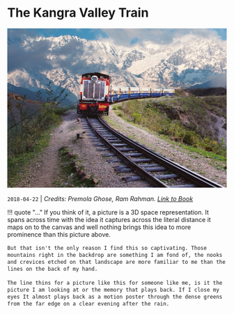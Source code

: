 # The Kangra Valley Train

![Kangra Valley Train](../img/the_kangra_valley_train.jpg "Kangra Valley Train")

`2018-04-22` | _Credits: Premola Ghose, Ram Rahman. [Link to Book](https://www.amazon.in/dp/9385285416)_

!!! quote "..."
    If you think of it, a picture is a 3D space representation. It spans across time with the idea it captures across the literal distance it maps on to the canvas and well nothing brings this idea to more prominence than this picture above.

    But that isn't the only reason I find this so captivating. Those mountains right in the backdrop are something I am fond of, the nooks and crevices etched on that landscape are more familiar to me than the lines on the back of my hand.

    The line thins for a picture like this for someone like me, is it the picture I am looking at or the memory that plays back. If I close my eyes It almost plays back as a motion poster through the dense greens from the far edge on a clear evening after the rain.
